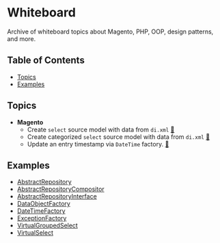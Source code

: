 # Whiteboard

Archive of whiteboard topics about Magento, PHP, OOP, design patterns, and more.

## Table of Contents

+ [Topics](#topics)
+ [Examples](#examples)

## Topics

+ __Magento__
  - Create `select` source model with data from `di.xml` [&#128279;](topic/VirtualSelect.md)
  - Create categorized `select` source model with data from `di.xml` [&#128279;](topic/VirtualGroupedSelect.md)
  - Update an entry timestamp via `DateTime` factory. [&#128279;](topic/DateTimeFactory.md)

## Examples

+ [AbstractRepository](topic/AbstractRepository.md)
+ [AbstractRepositoryCompositor](topic/AbstractRepositoryCompositor.md)
+ [AbstractRepositoryInterface](topic/AbstractRepositoryInterface.md)
+ [DataObjectFactory](topic/DataObjectFactory.md)
+ [DateTimeFactory](topic/DateTimeFactory.md)
+ [ExceptionFactory](topic/ExceptionFactory.md)
+ [VirtualGroupedSelect](topic/VirtualGroupedSelect.md)
+ [VirtualSelect](topic/VirtualSelect.md)
